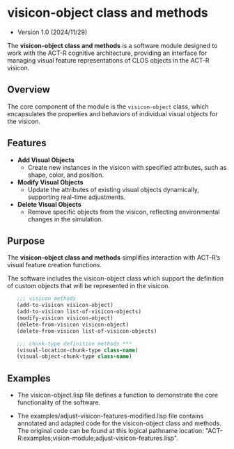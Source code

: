 # visicon-object class and methods 
- Version 1.0 (2024/11/29)

The **visicon-object class and methods** is a software module designed to work with the ACT-R cognitive architecture, providing an interface for managing visual feature representations of CLOS objects in the ACT-R visicon. 

## Overview

The core component of the module is the `visicon-object` class, which encapsulates the properties and behaviors of individual visual objects for the visicon.

## Features

- **Add Visual Objects**
  - Create new instances in the visicon with specified attributes, such as shape, color, and position.
- **Modify Visual Objects**
  - Update the attributes of existing visual objects dynamically, supporting real-time adjustments.
- **Delete Visual Objects**
  - Remove specific objects from the visicon, reflecting environmental changes in the simulation.

## Purpose

The **visicon-object class and methods** simplifies interaction with ACT-R’s visual feature creation functions.

The software includes the visicon-object class which support the definition of custom objects that will be represented in the visicon. 
 
```lisp
   ;;; visicon methods
   (add-to-visicon visicon-object)
   (add-to-visicon list-of-visicon-objects)
   (modify-visicon visicon-object)
   (delete-from-visicon visicon-object)
   (delete-from-visicon list-of-visicon-objects)

   ;;; chunk-type definition methods ***
   (visual-location-chunk-type class-name)
   (visual-object-chunk-type class-name)
```

## Examples

- The visicon-object.lisp file defines a function to demonstrate the core functionality of the software.

- The examples/adjust-visicon-features-modified.lisp file contains annotated and adapted code for the visicon-object class and methods. The original code can be found at this logical pathname location: "ACT-R:examples;vision-module;adjust-visicon-features.lisp". 